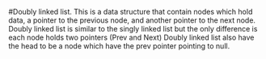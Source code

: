#Doubly linked list.
This is a data structure that contain nodes which hold data, a pointer to the previous node, and another pointer to the next node.
Doubly linked list is similar to the singly linked list but the only difference is each node holds two pointers (Prev and Next)
Doubly linked list also have the head to be a node which have the prev pointer pointing to null.
